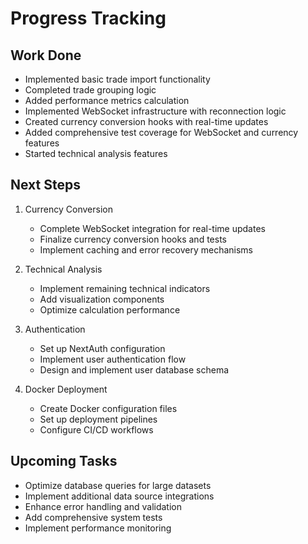 # Progress Tracking

## Work Done
- Implemented basic trade import functionality
- Completed trade grouping logic
- Added performance metrics calculation
- Implemented WebSocket infrastructure with reconnection logic
- Created currency conversion hooks with real-time updates
- Added comprehensive test coverage for WebSocket and currency features
- Started technical analysis features

## Next Steps
1. Currency Conversion
   - Complete WebSocket integration for real-time updates
   - Finalize currency conversion hooks and tests
   - Implement caching and error recovery mechanisms

2. Technical Analysis
   - Implement remaining technical indicators
   - Add visualization components
   - Optimize calculation performance

3. Authentication
   - Set up NextAuth configuration
   - Implement user authentication flow
   - Design and implement user database schema

4. Docker Deployment
   - Create Docker configuration files
   - Set up deployment pipelines
   - Configure CI/CD workflows

## Upcoming Tasks
- Optimize database queries for large datasets
- Implement additional data source integrations
- Enhance error handling and validation
- Add comprehensive system tests
- Implement performance monitoring